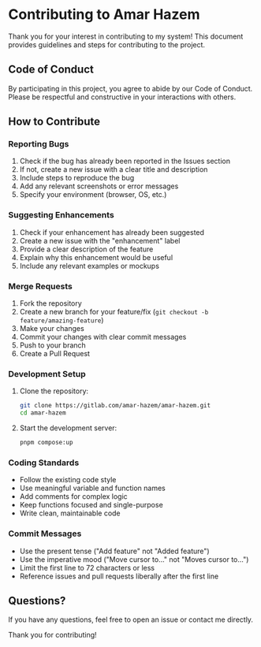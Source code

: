 # Contributing to Amar Hazem

Thank you for your interest in contributing to my system! This document provides guidelines and steps for contributing to the project.

## Code of Conduct

By participating in this project, you agree to abide by our Code of Conduct. Please be respectful and constructive in your interactions with others.

## How to Contribute

### Reporting Bugs

1. Check if the bug has already been reported in the Issues section
2. If not, create a new issue with a clear title and description
3. Include steps to reproduce the bug
4. Add any relevant screenshots or error messages
5. Specify your environment (browser, OS, etc.)

### Suggesting Enhancements

1. Check if your enhancement has already been suggested
2. Create a new issue with the "enhancement" label
3. Provide a clear description of the feature
4. Explain why this enhancement would be useful
5. Include any relevant examples or mockups

### Merge Requests

1. Fork the repository
2. Create a new branch for your feature/fix (`git checkout -b feature/amazing-feature`)
3. Make your changes
4. Commit your changes with clear commit messages
5. Push to your branch
6. Create a Pull Request

### Development Setup

1. Clone the repository:

   ```bash
   git clone https://gitlab.com/amar-hazem/amar-hazem.git
   cd amar-hazem
   ```

2. Start the development server:
   ```bash
   pnpm compose:up
   ```

### Coding Standards

- Follow the existing code style
- Use meaningful variable and function names
- Add comments for complex logic
- Keep functions focused and single-purpose
- Write clean, maintainable code

### Commit Messages

- Use the present tense ("Add feature" not "Added feature")
- Use the imperative mood ("Move cursor to..." not "Moves cursor to...")
- Limit the first line to 72 characters or less
- Reference issues and pull requests liberally after the first line

## Questions?

If you have any questions, feel free to open an issue or contact me directly.

Thank you for contributing!
